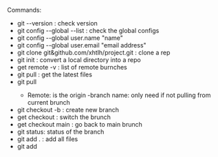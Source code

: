 Commands: 
- git --version : check version
- git config --global --list : check the global configs
- git config --global user.name "name"
- git config --global user.email "email address"
- git clone git&github.com/xhtlh/project.git : clone a rep
- git init : convert a local directory into a repo
- get remote -v : list of remote burnches 
- git pull : get the latest files 
- git pull <REMOTE><name-of-the-branch>
    - Remote: is the origin
    -branch name: only need if not pulling from current brunch
- git checkout -b <name-of-branch> : create new branch
- get checkout <name-of-branch> : switch the brunch
- get checkout main : go back to main brunch
- git status: status of the branch
- git add . : add all files
- git add <file name>


